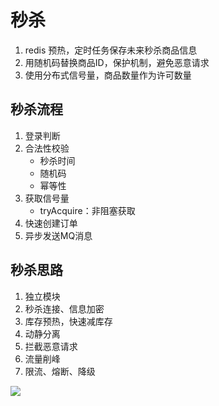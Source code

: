 # 秒杀

1. redis 预热，定时任务保存未来秒杀商品信息
2. 用随机码替换商品ID，保护机制，避免恶意请求
3. 使用分布式信号量，商品数量作为许可数量

## 秒杀流程

1. 登录判断
2. 合法性校验
    - 秒杀时间
    - 随机码
    - 幂等性
3. 获取信号量
    - tryAcquire：非阻塞获取
4. 快速创建订单
5. 异步发送MQ消息

## 秒杀思路

1. 独立模块
2. 秒杀连接、信息加密
3. 库存预热，快速减库存
4. 动静分离
5. 拦截恶意请求
6. 流量削峰
7. 限流、熔断、降级



![](https://tva1.sinaimg.cn/large/007S8ZIlly1ghh5kcsa5xj30cg0dyt9s.jpg)